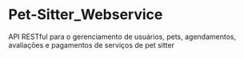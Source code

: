 # Pet-Sitter_Webservice
API RESTful para o gerenciamento de usuários, pets, agendamentos, avaliações e pagamentos de serviços de pet sitter

